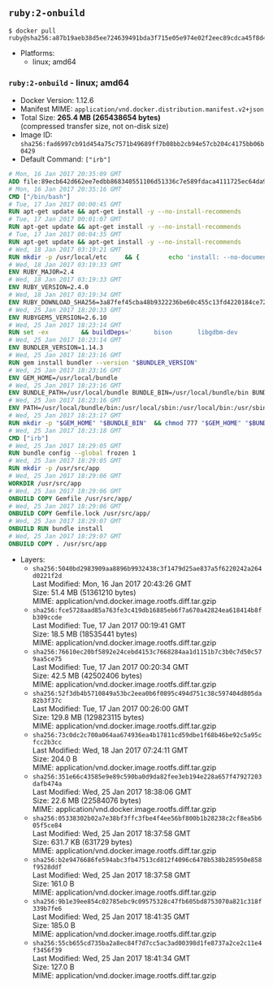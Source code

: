 ## `ruby:2-onbuild`

```console
$ docker pull ruby@sha256:a87b19aeb38d5ee724639491bda3f715e05e974e02f2eec89cdca45f8d471e94
```

-	Platforms:
	-	linux; amd64

### `ruby:2-onbuild` - linux; amd64

-	Docker Version: 1.12.6
-	Manifest MIME: `application/vnd.docker.distribution.manifest.v2+json`
-	Total Size: **265.4 MB (265438654 bytes)**  
	(compressed transfer size, not on-disk size)
-	Image ID: `sha256:fad6997cb91d454a75c7571b49689ff7b08bb2cb94e57cb204c4175bb06b0429`
-	Default Command: `["irb"]`

```dockerfile
# Mon, 16 Jan 2017 20:35:09 GMT
ADD file:89ecb642d662ee7edbb868340551106d51336c7e589fdaca4111725ec64da957 in / 
# Mon, 16 Jan 2017 20:35:16 GMT
CMD ["/bin/bash"]
# Tue, 17 Jan 2017 00:00:45 GMT
RUN apt-get update && apt-get install -y --no-install-recommends 		ca-certificates 		curl 		wget 	&& rm -rf /var/lib/apt/lists/*
# Tue, 17 Jan 2017 00:01:07 GMT
RUN apt-get update && apt-get install -y --no-install-recommends 		bzr 		git 		mercurial 		openssh-client 		subversion 				procps 	&& rm -rf /var/lib/apt/lists/*
# Tue, 17 Jan 2017 00:04:35 GMT
RUN apt-get update && apt-get install -y --no-install-recommends 		autoconf 		automake 		bzip2 		file 		g++ 		gcc 		imagemagick 		libbz2-dev 		libc6-dev 		libcurl4-openssl-dev 		libdb-dev 		libevent-dev 		libffi-dev 		libgdbm-dev 		libgeoip-dev 		libglib2.0-dev 		libjpeg-dev 		libkrb5-dev 		liblzma-dev 		libmagickcore-dev 		libmagickwand-dev 		libmysqlclient-dev 		libncurses-dev 		libpng-dev 		libpq-dev 		libreadline-dev 		libsqlite3-dev 		libssl-dev 		libtool 		libwebp-dev 		libxml2-dev 		libxslt-dev 		libyaml-dev 		make 		patch 		xz-utils 		zlib1g-dev 	&& rm -rf /var/lib/apt/lists/*
# Wed, 18 Jan 2017 03:19:21 GMT
RUN mkdir -p /usr/local/etc 	&& { 		echo 'install: --no-document'; 		echo 'update: --no-document'; 	} >> /usr/local/etc/gemrc
# Wed, 18 Jan 2017 03:19:33 GMT
ENV RUBY_MAJOR=2.4
# Wed, 18 Jan 2017 03:19:33 GMT
ENV RUBY_VERSION=2.4.0
# Wed, 18 Jan 2017 03:19:34 GMT
ENV RUBY_DOWNLOAD_SHA256=3a87fef45cba48b9322236be60c455c13fd4220184ce7287600361319bb63690
# Wed, 25 Jan 2017 18:20:33 GMT
ENV RUBYGEMS_VERSION=2.6.10
# Wed, 25 Jan 2017 18:23:14 GMT
RUN set -ex 		&& buildDeps=' 		bison 		libgdbm-dev 		ruby 	' 	&& apt-get update 	&& apt-get install -y --no-install-recommends $buildDeps 	&& rm -rf /var/lib/apt/lists/* 		&& wget -O ruby.tar.xz "https://cache.ruby-lang.org/pub/ruby/${RUBY_MAJOR%-rc}/ruby-$RUBY_VERSION.tar.xz" 	&& echo "$RUBY_DOWNLOAD_SHA256 *ruby.tar.xz" | sha256sum -c - 		&& mkdir -p /usr/src/ruby 	&& tar -xJf ruby.tar.xz -C /usr/src/ruby --strip-components=1 	&& rm ruby.tar.xz 		&& cd /usr/src/ruby 		&& { 		echo '#define ENABLE_PATH_CHECK 0'; 		echo; 		cat file.c; 	} > file.c.new 	&& mv file.c.new file.c 		&& autoconf 	&& ./configure --disable-install-doc --enable-shared 	&& make -j"$(nproc)" 	&& make install 		&& apt-get purge -y --auto-remove $buildDeps 	&& cd / 	&& rm -r /usr/src/ruby 		&& gem update --system "$RUBYGEMS_VERSION"
# Wed, 25 Jan 2017 18:23:14 GMT
ENV BUNDLER_VERSION=1.14.3
# Wed, 25 Jan 2017 18:23:16 GMT
RUN gem install bundler --version "$BUNDLER_VERSION"
# Wed, 25 Jan 2017 18:23:16 GMT
ENV GEM_HOME=/usr/local/bundle
# Wed, 25 Jan 2017 18:23:16 GMT
ENV BUNDLE_PATH=/usr/local/bundle BUNDLE_BIN=/usr/local/bundle/bin BUNDLE_SILENCE_ROOT_WARNING=1 BUNDLE_APP_CONFIG=/usr/local/bundle
# Wed, 25 Jan 2017 18:23:16 GMT
ENV PATH=/usr/local/bundle/bin:/usr/local/sbin:/usr/local/bin:/usr/sbin:/usr/bin:/sbin:/bin
# Wed, 25 Jan 2017 18:23:17 GMT
RUN mkdir -p "$GEM_HOME" "$BUNDLE_BIN" 	&& chmod 777 "$GEM_HOME" "$BUNDLE_BIN"
# Wed, 25 Jan 2017 18:23:18 GMT
CMD ["irb"]
# Wed, 25 Jan 2017 18:29:05 GMT
RUN bundle config --global frozen 1
# Wed, 25 Jan 2017 18:29:05 GMT
RUN mkdir -p /usr/src/app
# Wed, 25 Jan 2017 18:29:06 GMT
WORKDIR /usr/src/app
# Wed, 25 Jan 2017 18:29:06 GMT
ONBUILD COPY Gemfile /usr/src/app/
# Wed, 25 Jan 2017 18:29:06 GMT
ONBUILD COPY Gemfile.lock /usr/src/app/
# Wed, 25 Jan 2017 18:29:07 GMT
ONBUILD RUN bundle install
# Wed, 25 Jan 2017 18:29:07 GMT
ONBUILD COPY . /usr/src/app
```

-	Layers:
	-	`sha256:5040bd2983909aa8896b9932438c3f1479d25ae837a5f6220242a264d0221f2d`  
		Last Modified: Mon, 16 Jan 2017 20:43:26 GMT  
		Size: 51.4 MB (51361210 bytes)  
		MIME: application/vnd.docker.image.rootfs.diff.tar.gzip
	-	`sha256:fce5728aad85a763fe3c419db16885eb6f7a670a42824ea618414b8fb309ccde`  
		Last Modified: Tue, 17 Jan 2017 00:19:41 GMT  
		Size: 18.5 MB (18535441 bytes)  
		MIME: application/vnd.docker.image.rootfs.diff.tar.gzip
	-	`sha256:76610ec20bf5892e24cebd4153c7668284aa1d1151b7c3b0c7d50c579aa5ce75`  
		Last Modified: Tue, 17 Jan 2017 00:20:34 GMT  
		Size: 42.5 MB (42502406 bytes)  
		MIME: application/vnd.docker.image.rootfs.diff.tar.gzip
	-	`sha256:52f3db4b5710849a53bc2eea0b6f0895c494d751c38c597404d805da82b3f37c`  
		Last Modified: Tue, 17 Jan 2017 00:26:00 GMT  
		Size: 129.8 MB (129823115 bytes)  
		MIME: application/vnd.docker.image.rootfs.diff.tar.gzip
	-	`sha256:73c0dc2c700a064aa674936ea4b17811cd59dbe1f68b46be92c5a95cfcc2b3cc`  
		Last Modified: Wed, 18 Jan 2017 07:24:11 GMT  
		Size: 204.0 B  
		MIME: application/vnd.docker.image.rootfs.diff.tar.gzip
	-	`sha256:351e66c43585e9e89c590ba0d9da82fee3eb194e228a657f47927203dafb474a`  
		Last Modified: Wed, 25 Jan 2017 18:38:06 GMT  
		Size: 22.6 MB (22584076 bytes)  
		MIME: application/vnd.docker.image.rootfs.diff.tar.gzip
	-	`sha256:05338302b02a7e38bf3ffc3fbe4f4ee56bf800b1b28238c2cf8ea5b605f5ce84`  
		Last Modified: Wed, 25 Jan 2017 18:37:58 GMT  
		Size: 631.7 KB (631729 bytes)  
		MIME: application/vnd.docker.image.rootfs.diff.tar.gzip
	-	`sha256:b2e9476686fe594abc3fb47513cd812f4096c6478b538b285950e858f9528ddf`  
		Last Modified: Wed, 25 Jan 2017 18:37:58 GMT  
		Size: 161.0 B  
		MIME: application/vnd.docker.image.rootfs.diff.tar.gzip
	-	`sha256:9b1e39ee854c02785ebc9c09575328c47fb605bd8753070a821c318f339b7fe6`  
		Last Modified: Wed, 25 Jan 2017 18:41:35 GMT  
		Size: 185.0 B  
		MIME: application/vnd.docker.image.rootfs.diff.tar.gzip
	-	`sha256:55cb655cd735ba2a8ec84f7d7cc5ac3ad00398d1fe8737a2ce2c11e4f3456f39`  
		Last Modified: Wed, 25 Jan 2017 18:41:34 GMT  
		Size: 127.0 B  
		MIME: application/vnd.docker.image.rootfs.diff.tar.gzip
